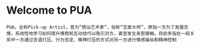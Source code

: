 # Welcome to PUA
    PUA，全称Pick-up Artist，意为“搭讪艺术家”，俗称“恋爱大师”，原指一方为了发展恋情，系统性地学习如何提升情商和互动技巧以吸引对方，直至发生亲密接触。目前多指在一段关系中一方通过言语打压、行为否定、精神打压的方式对另一方进行情感操纵和精神控制
